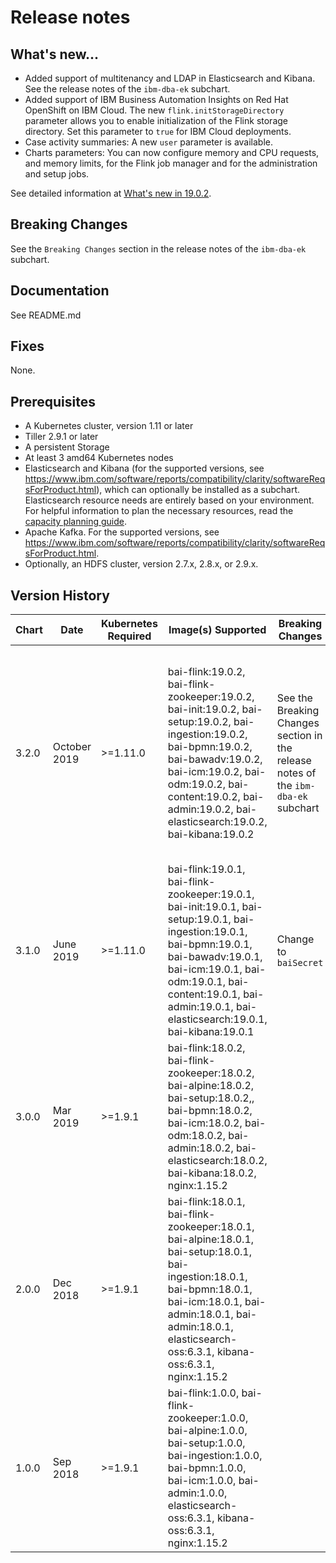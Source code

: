 # Release notes

## What's new...

- Added support of multitenancy and LDAP in Elasticsearch and Kibana. See the release notes of the `ibm-dba-ek` subchart.
- Added support of IBM Business Automation Insights on Red Hat OpenShift on IBM Cloud. The new `flink.initStorageDirectory` parameter allows you to enable initialization of the Flink storage directory. Set this parameter to `true` for IBM Cloud deployments.
- Case activity summaries: A new `user` parameter is available.
- Charts parameters: You can now configure memory and CPU requests, and memory limits, for the Flink job manager and for the administration and setup jobs.

See detailed information at [What's new in 19.0.2](https://www.ibm.com/support/knowledgecenter/en/SSYHZ8_19.0.x/com.ibm.dba.bai/topics/con_whats_new_1902.html).

## Breaking Changes

See the `Breaking Changes` section in the release notes of the `ibm-dba-ek` subchart.

## Documentation

See README.md

## Fixes

None.

## Prerequisites

* A Kubernetes cluster, version 1.11 or later
* Tiller 2.9.1 or later
* A persistent Storage
* At least 3 amd64 Kubernetes nodes
* Elasticsearch and Kibana (for the supported versions, see https://www.ibm.com/software/reports/compatibility/clarity/softwareReqsForProduct.html), which can optionally be installed as a subchart. Elasticsearch resource needs are entirely based on your environment. For helpful information to plan the necessary resources, read the [capacity planning guide](https://www.ibm.com/support/knowledgecenter/en/SSBS6K_3.1.0/manage_metrics/capacity_planning.html).
* Apache Kafka. For the supported versions, see https://www.ibm.com/software/reports/compatibility/clarity/softwareReqsForProduct.html.
* Optionally, an HDFS cluster, version 2.7.x, 2.8.x, or 2.9.x.


## Version History

| Chart | Date | Kubernetes Required | Image(s) Supported | Breaking Changes | Details |
| ----- | ----- | ---- | ---- | ---- | ---- |
| 3.2.0 | October 2019 | >=1.11.0 | bai-flink:19.0.2, bai-flink-zookeeper:19.0.2, bai-init:19.0.2, bai-setup:19.0.2, bai-ingestion:19.0.2, bai-bpmn:19.0.2, bai-bawadv:19.0.2, bai-icm:19.0.2, bai-odm:19.0.2, bai-content:19.0.2, bai-admin:19.0.2, bai-elasticsearch:19.0.2, bai-kibana:19.0.2 | See the Breaking Changes section in the release notes of the `ibm-dba-ek` subchart  | Elasticsearch and Kibana support. LDAP authentication and authorization. New parameter in Case activity summaries. New chart parameters to configure CPU and memory limits.
| 3.1.0 | June 2019 | >=1.11.0 | bai-flink:19.0.1, bai-flink-zookeeper:19.0.1, bai-init:19.0.1, bai-setup:19.0.1, bai-ingestion:19.0.1, bai-bpmn:19.0.1, bai-bawadv:19.0.1, bai-icm:19.0.1, bai-odm:19.0.1, bai-content:19.0.1, bai-admin:19.0.1, bai-elasticsearch:19.0.1, bai-kibana:19.0.1 | Change to `baiSecret`  | Add IBM Content Platform Engine event processing, Support role based access using Open Distro for Elaticsearch, No longer uses `nginx`
| 3.0.0 | Mar 2019 | >=1.9.1 | bai-flink:18.0.2, bai-flink-zookeeper:18.0.2, bai-alpine:18.0.2, bai-setup:18.0.2,, bai-bpmn:18.0.2, bai-icm:18.0.2, bai-odm:18.0.2, bai-admin:18.0.2, bai-elasticsearch:18.0.2, bai-kibana:18.0.2, nginx:1.15.2 |    | Add ODM support, Remove Ingress |
| 2.0.0 | Dec 2018 | >=1.9.1 | bai-flink:18.0.1, bai-flink-zookeeper:18.0.1, bai-alpine:18.0.1, bai-setup:18.0.1, bai-ingestion:18.0.1, bai-bpmn:18.0.1, bai-icm:18.0.1, bai-admin:18.0.1, bai-admin:18.0.1, elasticsearch-oss:6.3.1, kibana-oss:6.3.1, nginx:1.15.2 |    | Bug Fixes |
| 1.0.0 | Sep 2018 | >=1.9.1 | bai-flink:1.0.0, bai-flink-zookeeper:1.0.0, bai-alpine:1.0.0, bai-setup:1.0.0, bai-ingestion:1.0.0, bai-bpmn:1.0.0, bai-icm:1.0.0, bai-admin:1.0.0, elasticsearch-oss:6.3.1, kibana-oss:6.3.1, nginx:1.15.2 |    | Initial release |
